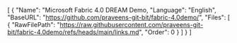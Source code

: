 [
  {
    "Name": "Microsoft Fabric 4.0 DREAM Demo,
    "Language": "English",
    "BaseURL": "https://github.com/praveens-git-bit/fabric-4.0demo/",
    "Files": [
			{
        "RawFilePath": "https://raw.githubusercontent.com/praveens-git-bit/fabric-4.0demo/refs/heads/main/links.md",
        "Order": 0
      }
    ]
  }
]
